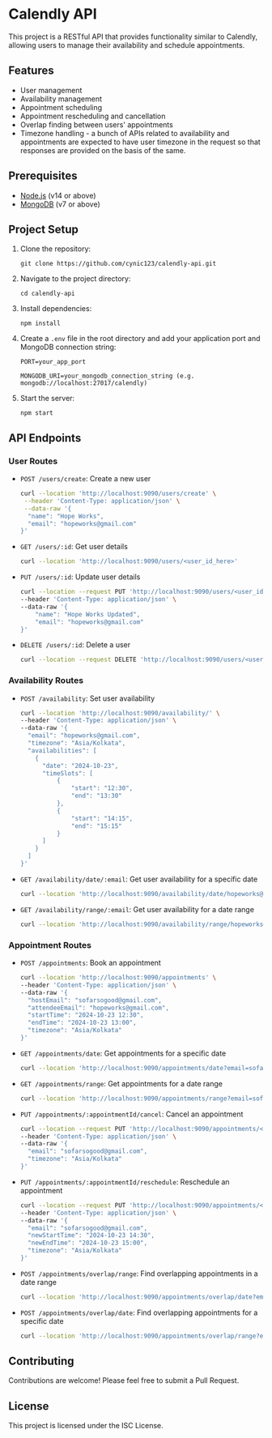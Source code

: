 # Calendly API

This project is a RESTful API that provides functionality similar to Calendly, allowing users to manage their availability and schedule appointments.

## Features

- User management
- Availability management
- Appointment scheduling
- Appointment rescheduling and cancellation
- Overlap finding between users' appointments
- Timezone handling - a bunch of APIs related to availability and appointments are expected to have user timezone in the request so that responses are provided on the basis of the same. 

## Prerequisites

- [Node.js](https://nodejs.org/) (v14 or above)
- [MongoDB](https://www.mongodb.com/) (v7 or above)

## Project Setup
1. Clone the repository:
   ```
   git clone https://github.com/cynic123/calendly-api.git
   ```

2. Navigate to the project directory:
   ```
   cd calendly-api
   ```

3. Install dependencies:
   ```
   npm install
   ```

4. Create a `.env` file in the root directory and add your application port and MongoDB connection string:
   ```
   PORT=your_app_port
   ```

   ```
   MONGODB_URI=your_mongodb_connection_string (e.g. mongodb://localhost:27017/calendly)
   ```

5. Start the server:
   ```
   npm start
   ```

## API Endpoints

### User Routes

- `POST /users/create`: Create a new user
  ```bash
  curl --location 'http://localhost:9090/users/create' \
   --header 'Content-Type: application/json' \
   --data-raw '{
    "name": "Hope Works",
    "email": "hopeworks@gmail.com"
  }'
  ```
- `GET /users/:id`: Get user details
  ```bash
  curl --location 'http://localhost:9090/users/<user_id_here>'
  ```
- `PUT /users/:id`: Update user details
  ```bash
  curl --location --request PUT 'http://localhost:9090/users/<user_id_here>' \
  --header 'Content-Type: application/json' \
  --data-raw '{
      "name": "Hope Works Updated",
      "email": "hopeworks@gmail.com"
  }'
  ```
- `DELETE /users/:id`: Delete a user
  ```bash
  curl --location --request DELETE 'http://localhost:9090/users/<user_id_here>'
  ```

### Availability Routes

- `POST /availability`: Set user availability
  ```bash
  curl --location 'http://localhost:9090/availability/' \
  --header 'Content-Type: application/json' \
  --data-raw '{
    "email": "hopeworks@gmail.com",
    "timezone": "Asia/Kolkata",
    "availabilities": [
      {
        "date": "2024-10-23",
        "timeSlots": [
            {
                "start": "12:30",
                "end": "13:30"
            },
            {
                "start": "14:15",
                "end": "15:15"
            }
        ]
      }
    ]
  }'
  ```
- `GET /availability/date/:email`: Get user availability for a specific date
  ```bash
  curl --location 'http://localhost:9090/availability/date/hopeworks@gmail.com?date=2024-10-23&timezone=Asia%2FKolkata'
  ```
- `GET /availability/range/:email`: Get user availability for a date range
  ```bash
  curl --location 'http://localhost:9090/availability/range/hopeworks@gmail.com?startDate=2024-10-15&endDate=2024-10-25&timezone=Asia%2FKolkata'
  ```

### Appointment Routes

- `POST /appointments`: Book an appointment
  ```bash
  curl --location 'http://localhost:9090/appointments' \
  --header 'Content-Type: application/json' \
  --data-raw '{
    "hostEmail": "sofarsogood@gmail.com",
    "attendeeEmail": "hopeworks@gmail.com",
    "startTime": "2024-10-23 12:30",
    "endTime": "2024-10-23 13:00",
    "timezone": "Asia/Kolkata"
  }'
  ```
- `GET /appointments/date`: Get appointments for a specific date
  ```bash
  curl --location 'http://localhost:9090/appointments/date?email=sofarsogood%40gmail.com&date=2024-10-23&timezone=Asia%2FKolkata'
  ```
- `GET /appointments/range`: Get appointments for a date range
  ```bash
  curl --location 'http://localhost:9090/appointments/range?email=sofarsogood%40gmail.com&startDate=2024-10-15&endDate=2024-10-25&timezone=Asia%2FKolkata'
  ```
- `PUT /appointments/:appointmentId/cancel`: Cancel an appointment
  ```bash
  curl --location --request PUT 'http://localhost:9090/appointments/<appointment_id_here>/cancel' \
  --header 'Content-Type: application/json' \
  --data-raw '{
    "email": "sofarsogood@gmail.com",
    "timezone": "Asia/Kolkata"
  }'
  ```
- `PUT /appointments/:appointmentId/reschedule`: Reschedule an appointment
  ```bash
  curl --location --request PUT 'http://localhost:9090/appointments/<appointment_id_here>/reschedule' \
  --header 'Content-Type: application/json' \
  --data-raw '{
    "email": "sofarsogood@gmail.com",
    "newStartTime": "2024-10-23 14:30",
    "newEndTime": "2024-10-23 15:00",
    "timezone": "Asia/Kolkata"
  }'
  ```
- `POST /appointments/overlap/range`: Find overlapping appointments in a date range
  ```bash
  curl --location 'http://localhost:9090/appointments/overlap/date?email1=sofarsogood%40gmail.com&email2=hopeitisworking%40gmail.com&date=2024-10-23&timezone=Asia%2FKolkata'
  ```
- `POST /appointments/overlap/date`: Find overlapping appointments for a specific date
  ```bash
  curl --location 'http://localhost:9090/appointments/overlap/range?email1=sofarsogood%40gmail.com&email2=hopeitisworking%40gmail.com&startDate=2024-10-15&endDate=2024-10-31&timezone=Asia%2FKolkata'
  ```
## Contributing

Contributions are welcome! Please feel free to submit a Pull Request.

## License

This project is licensed under the ISC License.


